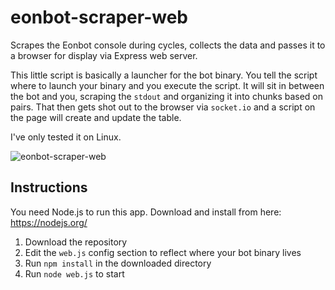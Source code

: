 # eonbot-scraper-web
Scrapes the Eonbot console during cycles, collects the data and passes it to a browser for display via Express web server.

This little script is basically a launcher for the bot binary. You tell the script where to launch your binary and you execute the script. It will sit in between the bot and you, scraping the `stdout` and organizing it into chunks based on pairs. That then gets shot out to the browser via `socket.io` and a script on the page will create and update the table.

I've only tested it on Linux.

![eonbot-scraper-web](https://cdn.discordapp.com/attachments/380748730854539264/428235762698289163/Screen_Shot_2018-03-27_at_2.16.41_AM.png)

## Instructions

You need Node.js to run this app. Download and install from here: https://nodejs.org/

1. Download the repository
2. Edit the `web.js` config section to reflect where your bot binary lives
3. Run `npm install` in the downloaded directory
4. Run `node web.js` to start
